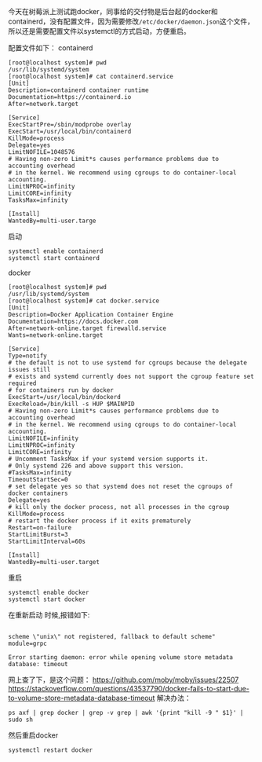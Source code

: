 
今天在树莓派上测试跑docker，同事给的交付物是后台起的docker和containerd，没有配置文件，因为需要修改`/etc/docker/daemon.json`这个文件，所以还是需要配置文件以systemctl的方式启动，方便重启。

配置文件如下：
containerd
```
[root@localhost system]# pwd
/usr/lib/systemd/system
[root@localhost system]# cat containerd.service
[Unit]
Description=containerd container runtime
Documentation=https://containerd.io
After=network.target

[Service]
ExecStartPre=/sbin/modprobe overlay
ExecStart=/usr/local/bin/containerd
KillMode=process
Delegate=yes
LimitNOFILE=1048576
# Having non-zero Limit*s causes performance problems due to accounting overhead
# in the kernel. We recommend using cgroups to do container-local accounting.
LimitNPROC=infinity
LimitCORE=infinity
TasksMax=infinity

[Install]
WantedBy=multi-user.targe
```

启动
```
systemctl enable containerd
systemctl start containerd
```

docker
```
[root@localhost system]# pwd
/usr/lib/systemd/system
[root@localhost system]# cat docker.service
[Unit]
Description=Docker Application Container Engine
Documentation=https://docs.docker.com
After=network-online.target firewalld.service
Wants=network-online.target

[Service]
Type=notify
# the default is not to use systemd for cgroups because the delegate issues still
# exists and systemd currently does not support the cgroup feature set required
# for containers run by docker
ExecStart=/usr/local/bin/dockerd
ExecReload=/bin/kill -s HUP $MAINPID
# Having non-zero Limit*s causes performance problems due to accounting overhead
# in the kernel. We recommend using cgroups to do container-local accounting.
LimitNOFILE=infinity
LimitNPROC=infinity
LimitCORE=infinity
# Uncomment TasksMax if your systemd version supports it.
# Only systemd 226 and above support this version.
#TasksMax=infinity
TimeoutStartSec=0
# set delegate yes so that systemd does not reset the cgroups of docker containers
Delegate=yes
# kill only the docker process, not all processes in the cgroup
KillMode=process
# restart the docker process if it exits prematurely
Restart=on-failure
StartLimitBurst=3
StartLimitInterval=60s

[Install]
WantedBy=multi-user.target
```

重启
```
systemctl enable docker
systemctl start docker
```
在重新启动 时候,报错如下:
```

scheme \"unix\" not registered, fallback to default scheme" module=grpc

Error starting daemon: error while opening volume store metadata database: timeout
```

网上查了下，是这个问题：
https://github.com/moby/moby/issues/22507
https://stackoverflow.com/questions/43537790/docker-fails-to-start-due-to-volume-store-metadata-database-timeout
解决办法：
```
ps axf | grep docker | grep -v grep | awk '{print "kill -9 " $1}' | sudo sh
```
然后重启docker
```
systemctl restart docker
```
